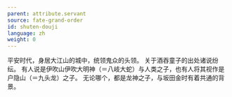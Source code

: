 ```yaml
---
parent: attribute.servant
source: fate-grand-order
id: shuten-douji
language: zh
weight: 0
---
```


平安时代，身居大江山的城中，统领鬼众的头领。
关于酒吞童子的出处诸说纷纭。
有人说是伊吹山伊吹大明神（＝八岐大蛇）与人类之子，也有人将其视作是户隐山（＝九头龙）之子。
无论哪个，都是龙神之子，与坂田金时有着共通的背景。
